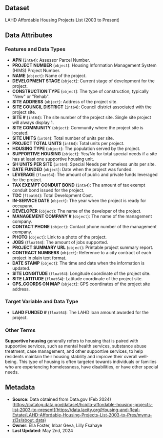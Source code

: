 ## Dataset
LAHD Affordable Housing Projects List (2003 to Present)

## Data Attributes

### Features and Data Types

- **APN** (`int64`): Assessor Parcel Number.
- **PROJECT NUMBER** (`object`): Housing Information Management System (HIMS) Project Number.
- **NAME** (`object`): Name of the project.
- **DEVELOPMENT STAGE** (`object`): Current stage of development for the project.
- **CONSTRUCTION TYPE** (`object`): The type of construction, typically "New" or "Rehab".
- **SITE ADDRESS** (`object`): Address of the project site.
- **SITE COUNCIL DISTRICT** (`int64`): Council district associated with the project site.
- **SITE #** (`int64`): The site number of the project site. Single site project will always display 1.
- **SITE COMMUNITY** (`object`): Community where the project site is located.
- **SITE UNITS** (`int64`): Total number of units per site.
- **PROJECT TOTAL UNITS** (`int64`): Total units per project.
- **HOUSING TYPE** (`object`): The population served by the project.
- **SUPPORTIVE HOUSING** (`object`): Yes/No for total special needs if a site has at least one supportive housing unit.
- **SH UNITS PER SITE** (`int64`): Special Needs per homeless units per site.
- **DATE FUNDED** (`object`): Date when the project was funded.
- **LEVERAGE** (`float64`): The amount of public and private funds leveraged for the project.
- **TAX EXEMPT CONDUIT BOND** (`int64`): The amount of tax exempt conduit bond issued for the project.
- **TDC** (`float64`): Total Development Cost.
- **IN-SERVICE DATE** (`object`): The year when the project is ready for occupany.
- **DEVELOPER** (`object`): The name of the developer of the project.
- **MANAGEMENT COMPANY #** (`object`): The name of the management company.
- **CONTACT PHONE** (`object`): Contact phone number of the management company.
- **PHOTO** (`object`): Link to a photo of the project.
- **JOBS** (`float64`): The amount of jobs supported.
- **PROJECT SUMMARY URL** (`object`): Printable project summary report.
- **CONTRACT NUMBERS** (`object`): Reference to a city contract of each project in plain text format.
- **DATE STAMP** (`object`): The time and date when the information is updated.
- **SITE LONGITUDE** (`float64`): Longitude coordinate of the project site.
- **SITE LATITUDE** (`float64`): Latitude coordinate of the project site.
- **GPS_COORDS ON MAP** (`object`): GPS coordinates of the project site address.


### Target Variable and Data Type
- **LAHD FUNDED #** (`float64`): The LAHD loan amount awarded for the project.

### Other Terms
**Supportive housing** generally refers to housing that is paired with supportive services, such as mental health services, substance abuse treatment, case management, and other supportive services, to help residents maintain their housing stability and improve their overall well-being. This type of housing is often targeted towards individuals or families who are experiencing homelessness, have disabilities, or have other special needs.

## Metadata

- **Source**: Data obtained from Data.gov (Feb 2024) [https://catalog.data.gov/dataset/hcidla-affordable-housing-projects-list-2003-to-present](https://data.lacity.org/Housing-and-Real-Estate/LAHD-Affordable-Housing-Projects-List-2003-to-Pres/mymu-zi3s/about_data)
- **Owner**: Ella Foster, Inbar Geva, Lilly Fsahaye
- **Last Updated**: May 2nd, 2024
